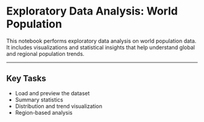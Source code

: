 # Exploratory Data Analysis: World Population

This notebook performs exploratory data analysis on world population data. It includes visualizations and statistical insights that help understand global and regional population trends.

---

## Key Tasks
- Load and preview the dataset
- Summary statistics
- Distribution and trend visualization
- Region-based analysis

